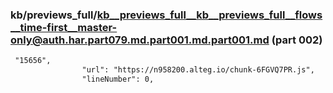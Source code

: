 ### kb/previews_full/kb__previews_full__kb__previews_full__flows__time-first__master-only@auth.har.part079.md.part001.md.part001.md (part 002)

```md
 "15656",
                "url": "https://n958200.alteg.io/chunk-6FGVQ7PR.js",
                "lineNumber": 0,
        
```

```
